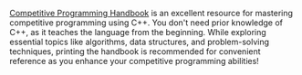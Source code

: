 [Competitive Programming Handbook](https://cses.fi/book.pdf) is an excellent resource for mastering competitive programming using C++. You don't need prior knowledge of C++, as it teaches the language from the beginning. While exploring essential topics like algorithms, data structures, and problem-solving techniques, printing the handbook is recommended for convenient reference as you enhance your competitive programming abilities!
